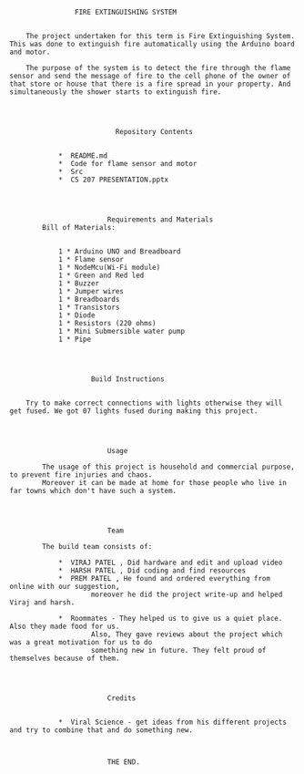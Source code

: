 ﻿					



					FIRE EXTINGUISHING SYSTEM

		
		The project undertaken for this term is Fire Extinguishing System. This was done to extinguish fire automatically using the Arduino board and motor.
			
		The purpose of the system is to detect the fire through the flame sensor and send the message of fire to the cell phone of the owner of that store or house that there is a fire spread in your property. And simultaneously the shower starts to extinguish fire.  




					          Repository Contents


				*  README.md
				*  Code for flame sensor and motor
				*  Src
				*  CS 207 PRESENTATION.pptx




					        Requirements and Materials
			Bill of Materials: 


				1 * Arduino UNO and Breadboard
				1 * Flame sensor
				1 * NodeMcu(Wi-Fi module)                
				1 * Green and Red led
				1 * Buzzer
				1 * Jumper wires        
				1 * Breadboards
				1 * Transistors
				1 * Diode
				1 * Resistors (220 ohms)
				1 * Mini Submersible water pump
				1 * Pipe




						Build Instructions


		Try to make correct connections with lights otherwise they will get fused. We got 07 lights fused during making this project.
 



							Usage
 
			The usage of this project is household and commercial purpose, to prevent fire injuries and chaos.
			Moreover it can be made at home for those people who live in far towns which don't have such a system.
 


 
							Team
        
			The build team consists of:
 
				*  VIRAJ PATEL , Did hardware and edit and upload video
				*  HARSH PATEL , Did coding and find resources
				*  PREM PATEL , He found and ordered everything from online with our suggestion, 
						moreover he did the project write-up and helped Viraj and harsh.
 
				*  Roommates - They helped us to give us a quiet place. Also they made food for us. 
						Also, They gave reviews about the project which was a great motivation for us to do 
						something new in future. They felt proud of themselves because of them.
 
 

 
							Credits

 
				*  Viral Science - get ideas from his different projects and try to combine that and do something new.



							THE END.